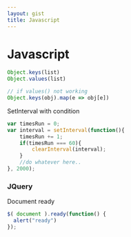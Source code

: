 ```yaml
---
layout: gist
title: Javascript
---
```


# Javascript


```js
Object.keys(list)
Object.values(list)

// if values() not working
Object.keys(obj).map(e => obj[e])
```

SetInterval with condition
```js
var timesRun = 0;
var interval = setInterval(function(){
    timesRun += 1;
    if(timesRun === 60){
        clearInterval(interval);
    }
    //do whatever here..
}, 2000); 
```

### JQuery

Document ready
```js
$( document ).ready(function() {
  alert("ready")
});
```

